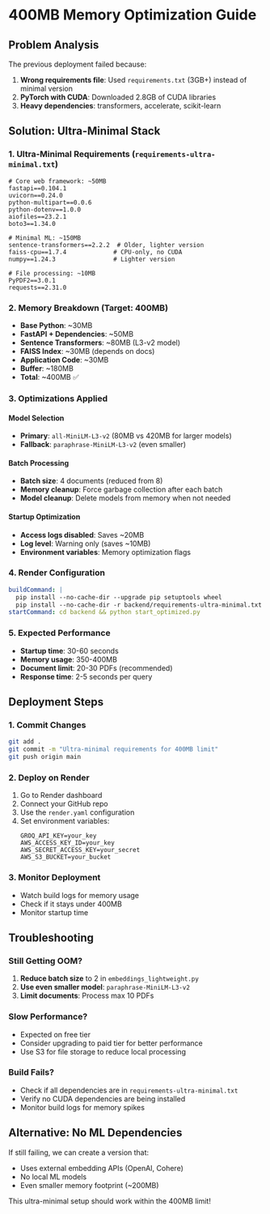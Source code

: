 # 400MB Memory Optimization Guide

## Problem Analysis
The previous deployment failed because:
1. **Wrong requirements file**: Used `requirements.txt` (3GB+) instead of minimal version
2. **PyTorch with CUDA**: Downloaded 2.8GB of CUDA libraries
3. **Heavy dependencies**: transformers, accelerate, scikit-learn

## Solution: Ultra-Minimal Stack

### 1. Ultra-Minimal Requirements (`requirements-ultra-minimal.txt`)
```
# Core web framework: ~50MB
fastapi==0.104.1
uvicorn==0.24.0
python-multipart==0.0.6
python-dotenv==1.0.0
aiofiles==23.2.1
boto3==1.34.0

# Minimal ML: ~150MB
sentence-transformers==2.2.2  # Older, lighter version
faiss-cpu==1.7.4             # CPU-only, no CUDA
numpy==1.24.3                # Lighter version

# File processing: ~10MB
PyPDF2==3.0.1
requests==2.31.0
```

### 2. Memory Breakdown (Target: 400MB)
- **Base Python**: ~30MB
- **FastAPI + Dependencies**: ~50MB
- **Sentence Transformers**: ~80MB (L3-v2 model)
- **FAISS Index**: ~30MB (depends on docs)
- **Application Code**: ~30MB
- **Buffer**: ~180MB
- **Total**: ~400MB ✅

### 3. Optimizations Applied

#### Model Selection
- **Primary**: `all-MiniLM-L3-v2` (80MB vs 420MB for larger models)
- **Fallback**: `paraphrase-MiniLM-L3-v2` (even smaller)

#### Batch Processing
- **Batch size**: 4 documents (reduced from 8)
- **Memory cleanup**: Force garbage collection after each batch
- **Model cleanup**: Delete models from memory when not needed

#### Startup Optimization
- **Access logs disabled**: Saves ~20MB
- **Log level**: Warning only (saves ~10MB)
- **Environment variables**: Memory optimization flags

### 4. Render Configuration
```yaml
buildCommand: |
  pip install --no-cache-dir --upgrade pip setuptools wheel
  pip install --no-cache-dir -r backend/requirements-ultra-minimal.txt
startCommand: cd backend && python start_optimized.py
```

### 5. Expected Performance
- **Startup time**: 30-60 seconds
- **Memory usage**: 350-400MB
- **Document limit**: 20-30 PDFs (recommended)
- **Response time**: 2-5 seconds per query

## Deployment Steps

### 1. Commit Changes
```bash
git add .
git commit -m "Ultra-minimal requirements for 400MB limit"
git push origin main
```

### 2. Deploy on Render
1. Go to Render dashboard
2. Connect your GitHub repo
3. Use the `render.yaml` configuration
4. Set environment variables:
   ```
   GROQ_API_KEY=your_key
   AWS_ACCESS_KEY_ID=your_key
   AWS_SECRET_ACCESS_KEY=your_secret
   AWS_S3_BUCKET=your_bucket
   ```

### 3. Monitor Deployment
- Watch build logs for memory usage
- Check if it stays under 400MB
- Monitor startup time

## Troubleshooting

### Still Getting OOM?
1. **Reduce batch size** to 2 in `embeddings_lightweight.py`
2. **Use even smaller model**: `paraphrase-MiniLM-L3-v2`
3. **Limit documents**: Process max 10 PDFs

### Slow Performance?
- Expected on free tier
- Consider upgrading to paid tier for better performance
- Use S3 for file storage to reduce local processing

### Build Fails?
- Check if all dependencies are in `requirements-ultra-minimal.txt`
- Verify no CUDA dependencies are being installed
- Monitor build logs for memory spikes

## Alternative: No ML Dependencies
If still failing, we can create a version that:
- Uses external embedding APIs (OpenAI, Cohere)
- No local ML models
- Even smaller memory footprint (~200MB)

This ultra-minimal setup should work within the 400MB limit!
